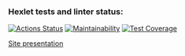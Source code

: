 ### Hexlet tests and linter status:
[![Actions Status](https://github.com/nickolay7/frontend-project-lvl3/workflows/hexlet-check/badge.svg)](https://github.com/nickolay7/frontend-project-lvl3/actions)
[![Maintainability](https://api.codeclimate.com/v1/badges/a99f408b00c004f86a09/maintainability)](https://codeclimate.com/github/nickolay7/frontend-project-lvl3/maintainability)
[![Test Coverage](https://api.codeclimate.com/v1/badges/a99f408b00c004f86a09/test_coverage)](https://codeclimate.com/github/nickolay7/frontend-project-lvl3/test_coverage)

[Site presentation](https://frontend-project-lvl3-nickolay7.vercel.app/)